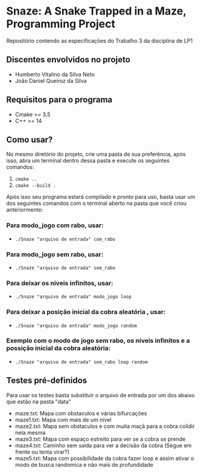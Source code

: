 # Snaze: A Snake Trapped in a Maze, Programming Project
 Repositório contendo as especificações do Trabalho 3 da disciplina de LP1

## Discentes envolvidos no projeto
- Humberto Vitalino da Silva Neto
- João Daniel Queiroz da Silva

## Requisitos para o programa
- Cmake >= 3.5
- C++ >= 14

## Como usar?

No mesmo diretório do projeto, crie uma pasta de sua preferência, após isso, abra um terminal dentro dessa pasta e execute os seguintes comandos:

1. `cmake ..`
2. `cmake --build .`

Após isso seu programa estará compilado e pronto para uso, basta usar um dos seguintes comandos com o terminal aberto na pasta que você criou anteriormente:

### Para modo_jogo com rabo, usar:

- `./Snaze "arquivo de entrada" com_rabo`

### Para modo_jogo sem rabo, usar:

- `./Snaze "arquivo de entrada" sem_rabo`

### Para deixar os niveis infinitos, usar:

- `./Snaze "arquivo de entrada" modo_jogo loop` 

### Para deixar a posição inicial da cobra aleatória , usar:

- `./Snaze "arquivo de entrada" modo_jogo random` 

### Exemplo com o modo de jogo sem rabo, os niveis infinitos e a possição inicial da cobra aleatória:

- `./Snaze "arquivo de entrada" sem_rabo loop random` 

## Testes pré-definidos
Para usar os testes basta substituir o arquivo de entrada por um dos abaixo que estão na pasta "data"

- maze.txt: Mapa com obstaculos e várias bifurcações
- maze1.txt: Mapa com mais de um nível
- maze2.txt: Mapa sem obstaculos e com muita maçã para a cobra colidir nela mesma
- maze3.txt: Mapa com espaço estreito para ver se a cobra se prende
- maze4.txt: Caminho sem saída para ver a decisão da cobra (Segue em frente ou tenta virar?)
- maze5.txt: Mapa com possibilidade da cobra fazer loop e assim ativar o modo de busca randomica e não mais de profundidade 
